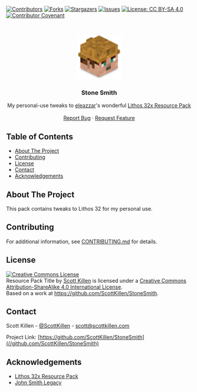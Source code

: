 <!--
*** Thanks for checking out this README Template. If you have a suggestion that would
*** make this better, please fork the repo and create a pull request or simply open
*** an issue with the tag "enhancement".
*** Thanks again! Now go create something AMAZING! :D
-->

<!-- PROJECT SHIELDS -->
<!--
*** I'm using markdown "reference style" links for readability.
*** Reference links are enclosed in brackets [ ] instead of parentheses ( ).
*** See the bottom of this document for the declaration of the reference variables
*** for contributors-url, forks-url, etc. This is an optional, concise syntax you may use.
*** https://www.markdownguide.org/basic-syntax/#reference-style-links
-->
[![Contributors][contributors-shield]][contributors-url]
[![Forks][forks-shield]][forks-url]
[![Stargazers][stars-shield]][stars-url]
[![Issues][issues-shield]][issues-url]
[![License: CC BY-SA 4.0][license-shield]][license-url]
[![Contributor Covenant][code-of-conduct-shield]][code-of-conduct-url]

<!-- PROJECT LOGO -->
<br />
<p align="center">
  <a href="https://github.com/ScottKillen/StoneSmith">
    <img src="source/pack.png" alt="Logo" width="120" height="120" />
  </a>

  <h3 align="center">Stone Smith</h3>

  <p align="center">
    My personal-use tweaks to <a href="https://www.curseforge.com/members/eleazzaar/">eleazzar<a>'s wonderful <a href="https://www.curseforge.com/minecraft/texture-packs/lithos-core-32x-1-6-1-11-complete">Lithos 32x Resource Pack</a>
    <br />
    <br />
    <a href="https://github.com/ScottKillen/StoneSmith/issues">Report Bug</a>
    ·
    <a href="https://github.com/ScottKillen/StoneSmith/issues">Request Feature</a>
  </p>
</p>

<!-- TABLE OF CONTENTS -->
<!-- omit in toc -->
## Table of Contents

- [About The Project](#about-the-project)
- [Contributing](#contributing)
- [License](#license)
- [Contact](#contact)
- [Acknowledgements](#acknowledgements)

<!-- ABOUT THE PROJECT -->
## About The Project

This pack contains tweaks to Lithos 32 for my personal use.

<!-- CONTRIBUTING -->
## Contributing

For additional information, see [CONTRIBUTING.md][contributing-url] for details.

<!-- LICENSE -->
## License

<a rel="license" href="http://creativecommons.org/licenses/by-sa/4.0/"><img alt="Creative Commons License" style="border-width:0" src="https://i.creativecommons.org/l/by-sa/4.0/88x31.png" /></a><br /><span xmlns:dct="http://purl.org/dc/terms/" property="dct:title">Resource Pack Title</span> by <a xmlns:cc="http://creativecommons.org/ns#" href="https://github.com/ScottKillen" property="cc:attributionName" rel="cc:attributionURL">Scott Killen</a> is licensed under a <a rel="license" href="http://creativecommons.org/licenses/by-sa/4.0/">Creative Commons Attribution-ShareAlike 4.0 International License</a>.<br />Based on a work at <a xmlns:dct="http://purl.org/dc/terms/" href="https://github.com/ScottKillen/Stone Smith" rel="dct:source"><https://github.com/ScottKillen/StoneSmith></a>.

<!-- CONTACT -->
## Contact

Scott Killen - [@ScottKillen](https://twitter.com/ScottKillen) - scott@scottkillen.com

Project Link: [https://github.com/ScottKillen/StoneSmith](//github.com/ScottKillen/StoneSmith)

<!-- ACKNOWLEDGEMENTS -->
## Acknowledgements

- [Lithos 32x Resource Pack](//www.curseforge.com/minecraft/texture-packs/lithos-core-32x-1-6-1-11-complete)
- [John Smith Legacy](//john-smith-modded.github.io)

<!-- MARKDOWN LINKS & IMAGES -->
<!-- https://www.markdownguide.org/basic-syntax/#reference-style-links -->
[contributors-shield]: https://img.shields.io/github/contributors/ScottKillen/StoneSmith.svg?style=flat-square
[contributors-url]: https://github.com/ScottKillen/StoneSmith/graphs/contributors
[forks-shield]: https://img.shields.io/github/forks/ScottKillen/StoneSmith.svg?style=flat-square
[forks-url]: https://github.com/ScottKillen/StoneSmith/network/members
[stars-shield]: https://img.shields.io/github/stars/ScottKillen/StoneSmith.svg?style=flat-square
[stars-url]: https://github.com/ScottKillen/StoneSmith/stargazers
[issues-shield]: https://img.shields.io/github/issues/ScottKillen/StoneSmith.svg?style=flat-square
[issues-url]: https://github.com/ScottKillen/StoneSmith/issues
[license-shield]: https://img.shields.io/github/license/ScottKillen/StoneSmith.svg?style=flat-square
[license-url]: https://github.com/ScottKillen/StoneSmith/blob/master/LICENSE.md
[code-of-conduct-shield]: https://img.shields.io/badge/Contributor%20Covenant-v2.0%20adopted-ff69b4.svg?style=flat-square
[code-of-conduct-url]: https://github.com/ScottKillen/StoneSmith/blob/master/CODE_OF_CONDUCT.md
[contributing-url]: https://github.com/ScottKillen/StoneSmith/blob/master/CONTRIBUTING.md
